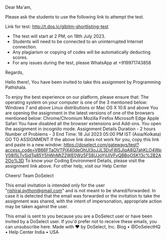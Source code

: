 Dear Ma'am, 

Please ask the students to use the following link to attempt the test. 

Link for test: http://t.dos.lc/glbitm-shortlisting-test 

- The test will start at 2 PM, on 18th July 2023. 
- Students will need to be connected to an uninterrupted Internet connection. 
- Any plagiarism or copying of codes will be automatically deducting scores.
- For any issues during the test, please WhatsApp at +919971743858 

Regards,




Hello there!,
You have been invited to take this assignment by Programming Pathshala.


To enjoy the best experience on our platform, please ensure that:
The operating system on your computer is one of the 3 mentioned below:
Windows 7 and above
Linux distributions or
Mac OS X 10.6 and above
You are opening the assignment in the latest versions of one of the browsers mentioned below:
Chrome/Chromium
Mozilla Firefox
Microsoft Edge
Apple Safari
You have disabled all the browser extensions and Add-ons.
You open the assignment in incognito mode.
Assignment Details
Duration - 2 hours
Number of Problems - 3
End Time: 18 Jul 2023 05:00 PM IST (Asia/Kolkata)
GO TO ASSIGNMENT
If the above link does not work for you, copy this link and paste in a new window: https://doselect.com/gateways/test?access_code=VB66FTaOVTPiX40deOhUI3oJJL3DvF8ISJIqA8Q7ahKLO4WpV08I5LTvSidTq85Y5hWnMtZ2WE0Wz5F58UJoYjUIVFvQBBoOSK13c%2B2A2Oo%3D
To know your Coding Environment Details, please visit the assignment link above. For other help, visit our Help Center

Cheers!
Team DoSelect

This email invitation is intended only for the user "rishiraj.python@gmail.com" and is not meant to be shared/forwarded. In case it is detected that the email was forwarded or the invitation to take the assignment was shared, with the intent of impersonation, appropriate action may be taken against the user.

This email is sent to you because you are a DoSelect user or have been invited by a DoSelect user. If you'd prefer not to receive these emails, you can unsubscribe here.
Made with ♥ by DoSelect, Inc.
Blog  •  @DoSelectHQ  •  Help Center
India  •  USA


